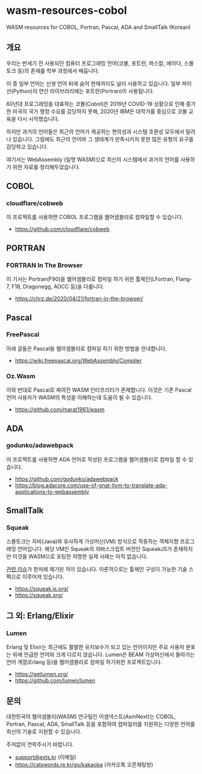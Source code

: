 # wasm-resources-cobol
WASM resources for COBOL, Portran, Pascal, ADA and SmallTalk (Korean)

## 개요

우리는 반세기 전 사용되던 컴퓨터 프로그래밍 언어(코볼, 포트란, 파스칼, 에이다, 스몰토크 등)의 존재를 학부 과정에서 배웁니다.

이 중 일부 언어는 신생 언어 뒤에 숨어 현재까지도 널리 사용하고 있습니다. 일부 파이선(Python)의 연산 라이브러리에는 포트란(Portran)이 사용됩니다.

60년대 프로그래밍을 대표하는 코볼(Cobol)은 2019년 COVID-19 상황으로 인해 증가한 미국의 국가 행정 수요를 감당하지 못해, 2020년 IBM은 대학가를 중심으로 코볼 교육을 다시 시작했습니다.

하지만 과거의 언어들은 최근의 언어가 제공하는 편의성과 시스템 호환성 모두에서 밀려나 있습니다. 그럼에도 최근의 언어와 그 생태계가 만족시키지 못한 많은 유형의 요구를 감당하고 있습니다.

여기서는 WebAssembly (일명 WASM)으로 최신의 시스템에서 과거의 언어를 사용하기 위한 자료를 정리해두었습니다. 

## COBOL

### cloudflare/cobweb

이 프로젝트를 사용하면 COBOL 프로그램을 웹어셈블리로 컴파일할 수 있습니다.

  * https://github.com/cloudflare/cobweb

## PORTRAN

### FORTRAN In The Browser

이 기사는 Portran(F90)을 웹어셈블리로 컴파일 하기 위한 툴체인(LFortran, Flang-7, F18, Dragonegg, AOCC 등)을 다룹니다.

  * https://chrz.de/2020/04/21/fortran-in-the-browser/


## Pascal

### FreePascal

아래 글들은 Pascal을 웹어셈블리로 컴파일 하기 위한 방법을 안내합니다.

  * https://wiki.freepascal.org/WebAssembly/Compiler

### Oz.Wasm

이와 반대로 Pascal로 짜여진 WASM 인터프리터가 존재합니다. 이것은 기존 Pascal 언어 사용자가 WASM의 특성을 이해하는데 도움이 될 수 있습니다.

  * https://github.com/marat1961/wasm

## ADA

### godunko/adawebpack

이 프로젝트를 사용하면 ADA 언어로 작성된 프로그램을 웹어셈블리로 컴파일 할 수 있습니다.

  * https://github.com/godunko/adawebpack
  * https://blog.adacore.com/use-of-gnat-llvm-to-translate-ada-applications-to-webassembly

## SmallTalk

### Squeak

스몰토크는 자바(Java)와 유사하게 가상머신(VM) 방식으로 작동하는 객체지향 프로그래밍 언어입니다. 해당 VM인 Squeak의 자바스크립트 버전인 SqueakJS가 존재하지만 이것을 WASM으로 포팅한 저명한 실제 사례는 아직 없습니다.

[관련 이슈](https://github.com/codefrau/SqueakJS/issues/61)가 한차례 제기된 적이 있습니다. 이론적으로는 툴체인 구성이 가능한 기술 스펙으로 이루어져 있습니다.

  * https://squeak.js.org/
  * https://squeak.org/

## 그 외: Erlang/Elixir

### Lumen

Erlang 및 Elixir는 최근에도 활발한 유지보수가 되고 있는 언어이지만 주요 사용자 분포는 위에 언급한 언어와 크게 다르지 않습니다. Lumen은 BEAM 가상머신에서 돌아가는 언어 계열(Erlang 등)을 웹어셈블리로 컴파일 하기위한 프로젝트입니다.

  * https://getlumen.org/
  * https://github.com/lumen/lumen

## 문의

대한민국의 웹어셈블리(WASM) 연구팀인 어셈넥스트(AsmNext)는 COBOL, Portran, Pascal, ADA, SmallTalk 등을 포함하여 컴파일러를 지원하는 다양한 언어를 최신의 기술로 지원할 수 있습니다.

주저없이 연락주시기 바랍니다.

  * support@exts.kr (이메일)
  * https://catswords.re.kr/go/kakaoba (카카오톡 오픈채팅방)
